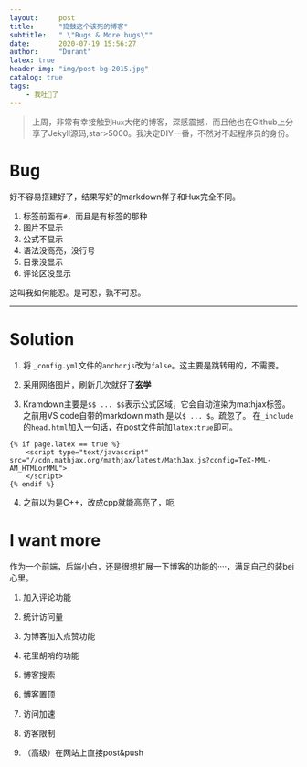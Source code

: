 ```yaml
---
layout:     post
title:      "捣鼓这个该死的博客"
subtitle:   " \"Bugs & More bugs\""
date:       2020-07-19 15:56:27
author:     "Durant"
latex: true
header-img: "img/post-bg-2015.jpg"
catalog: true
tags:
    - 我吐🤮了
---
```


> 上周，非常有幸接触到`Hux`大佬的博客，深感震撼，而且他也在Github上分享了Jekyll源码,star>5000。我决定DIY一番，不然对不起程序员的身份。

# Bug
好不容易搭建好了，结果写好的markdown样子和Hux完全不同。

1. 标签前面有`#`，而且是有标签的那种
2. 图片不显示
3. 公式不显示
4. 语法没高亮，没行号 
5. 目录没显示
6. 评论区没显示

这叫我如何能忍。是可忍，孰不可忍。


---
# Solution

1. 将 `_config.yml`文件的`anchorjs`改为`false`。这主要是跳转用的，不需要。
2.  采用网络图片，刷新几次就好了~~**玄学**~~

3. Kramdown主要是`$$ ... $$`表示公式区域，它会自动渲染为mathjax标签。之前用VS code自带的markdown math 是以`$ ... $`。疏忽了。
在`_include`的`head.html`加入一句话，在post文件前加`latex:true`即可。

``` 
{% if page.latex == true %}
    <script type="text/javascript" src="//cdn.mathjax.org/mathjax/latest/MathJax.js?config=TeX-MML-AM_HTMLorMML">
    </script>
{% endif %}
```

4. 之前以为是C++，改成cpp就能高亮了，呃
   



# I want more

作为一个前端，后端小白，还是很想扩展一下博客的功能的····，满足自己的装bei心里。

1. 加入评论功能
2. 统计访问量
3. 为博客加入点赞功能
4. 花里胡哨的功能





1. 博客搜索
2. 博客置顶
3. 访问加速
4. 访客限制
5. （高级）在网站上直接post&push